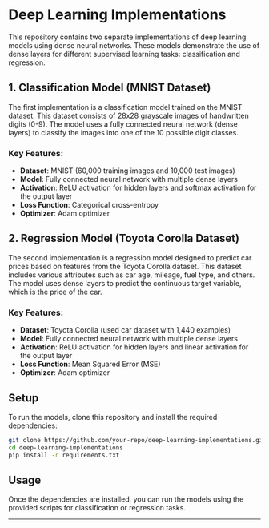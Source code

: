 # Deep Learning Implementations

This repository contains two separate implementations of deep learning models using dense neural networks. These models demonstrate the use of dense layers for different supervised learning tasks: classification and regression.

## 1. **Classification Model (MNIST Dataset)**

The first implementation is a classification model trained on the MNIST dataset. This dataset consists of 28x28 grayscale images of handwritten digits (0-9). The model uses a fully connected neural network (dense layers) to classify the images into one of the 10 possible digit classes. 

### Key Features:
- **Dataset**: MNIST (60,000 training images and 10,000 test images)
- **Model**: Fully connected neural network with multiple dense layers
- **Activation**: ReLU activation for hidden layers and softmax activation for the output layer
- **Loss Function**: Categorical cross-entropy
- **Optimizer**: Adam optimizer

## 2. **Regression Model (Toyota Corolla Dataset)**

The second implementation is a regression model designed to predict car prices based on features from the Toyota Corolla dataset. This dataset includes various attributes such as car age, mileage, fuel type, and others. The model uses dense layers to predict the continuous target variable, which is the price of the car.

### Key Features:
- **Dataset**: Toyota Corolla (used car dataset with 1,440 examples)
- **Model**: Fully connected neural network with multiple dense layers
- **Activation**: ReLU activation for hidden layers and linear activation for the output layer
- **Loss Function**: Mean Squared Error (MSE)
- **Optimizer**: Adam optimizer

## Setup

To run the models, clone this repository and install the required dependencies:

```bash
git clone https://github.com/your-repo/deep-learning-implementations.git
cd deep-learning-implementations
pip install -r requirements.txt
```

## Usage

Once the dependencies are installed, you can run the models using the provided scripts for classification or regression tasks.

---
